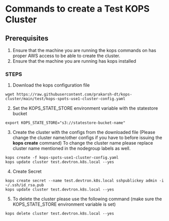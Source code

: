 # Commands to create a Test KOPS Cluster

## Prerequisites
1. Ensure that the machine you are running the kops commands on has proper AWS access to be able to create the cluster.
2. Ensure that the machine you are running has kops installed

### STEPS

1. Download the kops configuration file
```shell
wget https://raw.githubusercontent.com/prakarsh-dt/kops-cluster/main/test/kops-spots-use1-cluster-config.yaml
```

2. Set the KOPS_STATE_STORE environment variable with the statestore bucket
```shell
export KOPS_STATE_STORE="s3://statestore-bucket-name"
```

3. Create the cluster with the configs from the downloaded file (Please change the cluster name/other configs if you have to before issuing the **kops create** command)
To change the cluster name please replace cluster name mentioned in the nodegroup labels as well.
```shell
kops create -f kops-spots-use1-cluster-config.yaml
kops update cluster test.devtron.k8s.local --yes
```

4. Create Secret
```shell
kops create secret --name test.devtron.k8s.local sshpublickey admin -i ~/.ssh/id_rsa.pub
kops update cluster test.devtron.k8s.local --yes
```

5. To delete the cluster please use the following command (make sure the KOPS_STATE_STORE environment variable is set)
```shell
kops delete cluster test.devtron.k8s.local --yes
```
